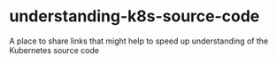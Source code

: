 # understanding-k8s-source-code
A place to share links that might help to speed up understanding of the Kubernetes source code
